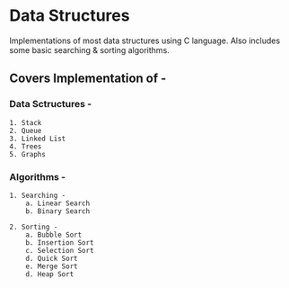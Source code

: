 # Data Structures
 Implementations of most data structures using C language. Also includes some basic searching & sorting algorithms.

## Covers Implementation of -

### Data Sctructures -
    1. Stack
    2. Queue
    3. Linked List
    4. Trees
    5. Graphs

### Algorithms -
    1. Searching -
        a. Linear Search
        b. Binary Search
    
    2. Sorting -
        a. Bubble Sort
        b. Insertion Sort
        c. Selection Sort
        d. Quick Sort
        e. Merge Sort
        d. Heap Sort